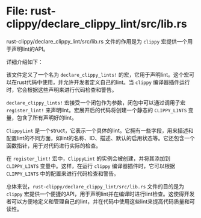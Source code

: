# File: rust-clippy/declare_clippy_lint/src/lib.rs

rust-clippy/declare_clippy_lint/src/lib.rs 文件的作用是为 `clippy` 宏提供一个用于声明lint的API。

详细介绍如下：

该文件定义了一个名为 `declare_clippy_lints!` 的宏，它用于声明lint。这个宏可以在rust代码中使用，并允许开发者定义自己的lint。当 `clippy` 编译器插件运行时，它会根据这些声明来进行代码检查和警告。

`declare_clippy_lints!` 宏接受一个闭包作为参数，闭包中可以通过调用子宏 `register_lint!` 来声明lint。宏展开后的代码将创建一个静态的 `CLIPPY_LINTS` 变量，包含了所有声明好的lint。

`ClippyLint` 是一个struct，它表示一个具体的lint。它拥有一些字段，用来描述和配置lint的不同方面，如lint的名称、ID、描述、默认的启用状态等。它还包含一个函数指针，用于对代码进行实际的检查。

在 `register_lint!` 宏中，`ClippyLint` 的实例会被创建，并将其添加到 `CLIPPY_LINTS` 变量中。这样，在运行 `clippy` 编译器插件时，它可以根据 `CLIPPY_LINTS` 中的配置来进行代码检查和警告。

总体来说，`rust-clippy/declare_clippy_lint/src/lib.rs` 文件的目的是为 `clippy` 宏提供一个便捷的API，用于声明lint并在编译时进行lint检查。这使得开发者可以方便地定义和管理自己的lint，并在代码中使用这些lint来提高代码质量和可读性。


